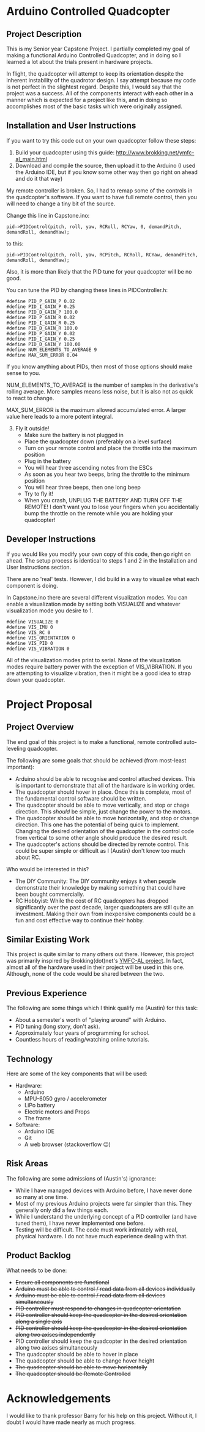 # Arduino Controlled Quadcopter

## Project Description

This is my Senior year Capstone Project. I partially completed my goal of making a functional Arduino Controlled Quadcopter, and in doing so I learned a lot about the trials present in hardware projects.

In flight, the quadcopter will attempt to keep its orientation despite the inherent instability of the quadrotor design. I say attempt because my code is not perfect in the slightest regard. Despite this, I would say that the project was a success. All of the components interact with each other in a manner which is expected for a project like this, and in doing so accomplishes most of the basic tasks which were originally assigned. 


## Installation and User Instructions
If you want to try this code out on your own quadcopter follow these steps:
1. Build your quadcopter using this guide: http://www.brokking.net/ymfc-al_main.html
2. Download and compile the source, then upload it to the Arduino (I used the Arduino IDE, but if you know some other way then go right on ahead and do it that way)

My remote controller is broken. So, I had to remap some of the controls in the quadcopter's software. If you want to have full remote control, then you will need to change a tiny bit of the source.


Change this line in Capstone.ino:
```
pid->PIDControl(pitch, roll, yaw, RCRoll, RCYaw, 0, demandPitch, demandRoll, demandYaw);
```
to this:
```
pid->PIDControl(pitch, roll, yaw, RCPitch, RCRoll, RCYaw, demandPitch, demandRoll, demandYaw);
```

Also, it is more than likely that the PID tune for your quadcopter will be no good.

You can tune the PID by changing these lines in PIDController.h:
```
#define PID_P_GAIN_P 0.02
#define PID_I_GAIN_P 0.25
#define PID_D_GAIN_P 100.0
#define PID_P_GAIN_R 0.02
#define PID_I_GAIN_R 0.25
#define PID_D_GAIN_R 100.0
#define PID_P_GAIN_Y 0.02
#define PID_I_GAIN_Y 0.25
#define PID_D_GAIN_Y 100.00
#define NUM_ELEMENTS_TO_AVERAGE 9
#define MAX_SUM_ERROR 0.04
```
If you know anything about PIDs, then most of those options should make sense to you. 

NUM_ELEMENTS_TO_AVERAGE is the number of samples in the derivative's rolling average. More samples means less noise, but it is also not as quick to react to change.

MAX_SUM_ERROR is the maximum allowed accumulated error. A larger value here leads to a more potent integral.


3. Fly it outside!
    - Make sure the battery is not plugged in
    - Place the quadcopter down (preferably on a level surface)
    - Turn on your remote control and place the throttle into the maximum position
    - Plug in the battery
    - You will hear three ascending notes from the ESCs
    - As soon as you hear two beeps, bring the throttle to the minimum position
    - You will hear three beeps, then one long beep
    - Try to fly it!
    - When you crash, UNPLUG THE BATTERY AND TURN OFF THE REMOTE! I don't want you to lose your fingers when you accidentally bump the throttle on the remote while you are holding your quadcopter!


## Developer Instructions

If you would like you modify your own copy of this code, then go right on ahead. The setup process is identical to steps 1 and 2 in the Installation and User Instructions section.

There are no 'real' tests. However, I did build in a way to visualize what each component is doing. 

In Capstone.ino there are several different visualization modes. You can enable a visualization mode by setting both VISUALIZE and whatever visualization mode you desire to 1. 
```
#define VISUALIZE 0
#define VIS_IMU 0
#define VIS_RC 0
#define VIS_ORIENTATION 0
#define VIS_PID 0
#define VIS_VIBRATION 0
```
All of the visualization modes print to serial. None of the visualization modes require battery power with the exception of VIS_VIBRATION. If you are attempting to visualize vibration, then it might be a good idea to strap down your quadcopter.








# Project Proposal

## Project Overview
The end goal of this project is to make a functional, remote controlled auto-leveling quadcopter.

The following are some goals that should be achieved (from most-least important):
- Arduino should be able to recognise and control attached devices. This is important to demonstrate that all of the hardware is in working order.
- The quadcopter should hover in place. Once this is complete, most of the fundamental control software should be written.
- The quadcopter should be able to move vertically, and stop or chage direction. This *should* be simple, just change the power to the motors.
- The quadcopter should be able to move horizontally, and stop or change direction. This one has the potential of being quick to implement. Changing the desired orientation of the quadcopter in the control code from vertical to some other angle should produce the desired result. 
- The quadcopter's actions should be directed by remote control. This could be super simple or difficult as I (Austin) don't know too much about RC.

Who would be interested in this?
- The DIY Community: The DIY community enjoys it when people demonstrate their knowledge by making something that could have been bought commercially.
- RC Hobbyist: While the cost of RC quadcopters has dropped significantly over the past decade, larger quadcopters are still quite an investment. Making their own from inexpensive components could be a fun and cost effective way to continue their hobby.

## Similar Existing Work
This project is quite similar to many others out there. However, this project was primarily inspired by Brokking(dot)net's [YMFC-AL project](http://www.brokking.net/ymfc-al_main.html). In fact, almost all of the hardware used in their project will be used in this one. Although, none of the code would be shared between the two.

## Previous Experience
The following are some things which I think qualify me (Austin) for this task:
- About a semester's worth of "playing around" with Arduino.
- PID tuning (long story, don't ask).
- Approximately four years of programming for school.
- Countless hours of reading/watching online tutorials.

## Technology
Here are some of the key components that will be used:
- Hardware:
    - Arduino
    - MPU-6050 gyro / accelerometer
    - LiPo battery
    - Electric motors and Props
    - The frame
- Software:
    - Arduino IDE
    - Git
    - A web browser (stackoverflow :wink:)

## Risk Areas
The following are some admissions of (Austin's) ignorance:
- While I have managed devices with Arduino before, I have never done so many at one time.
- Most of my previous Arduino projects were far simpler than this. They generally only did a few things each.
- While I understand the underlying concept of a PID controller (and have tuned them), I have never implemented one before.
- Testing will be difficult. The code must work intimately with real, physical hardware. I do not have much experience dealing with that.

## Product Backlog
What needs to be done:
- ~~Ensure all components are functional~~
- ~~Arduino must be able to control / read data from all devices individually~~
- ~~Arduino must be able to control / read data from all devices simultaneously~~
- ~~PID controller must respond to changes in quadcopter orientation~~
- ~~PID controller should keep the quadcopter in the desired orientation along a single axis~~
- ~~PID controller should keep the quadcopter in the desired orientation along two axises independently~~
- PID controller should keep the quadcopter in the desired orientation along two axises simultaneously
- The quadcopter should be able to hover in place
- The quadcopter should be able to change hover height
- ~~The quadcopter should be able to move horizontally~~
- ~~The quadcopter should be Remote Controlled~~







# Acknowledgements

I would like to thank professor Barry for his help on this project. Without it, I doubt I would have made nearly as much progress.
